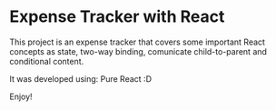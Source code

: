 # Expense Tracker with React

This project is an expense tracker that covers some important React concepts as state, two-way binding, comunicate child-to-parent and conditional content.

It was developed using: Pure React :D

Enjoy!
